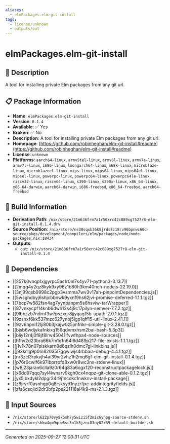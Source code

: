 ```yaml
---
aliases:
  - elmPackages.elm-git-install
tags:
  - license/unknown
  - outputs/out
---
```


# elmPackages.elm-git-install

## 📝 Description

A tool for installing private Elm packages from any git url.

## 📋 Package Information

- **Name**: `elmPackages.elm-git-install`
- **Version**: `0.1.4`
- **Available**: ✅ Yes
- **Broken**: ✅ No
- **Description**: A tool for installing private Elm packages from any git url.
- **Homepage**: [https://github.com/robinheghan/elm-git-install#readme](https://github.com/robinheghan/elm-git-install#readme)
- **License**: `unknown`
- **Platforms**: `aarch64-linux`, `armv5tel-linux`, `armv6l-linux`, `armv7a-linux`, `armv7l-linux`, `i686-linux`, `loongarch64-linux`, `m68k-linux`, `microblaze-linux`, `microblazeel-linux`, `mips-linux`, `mips64-linux`, `mips64el-linux`, `mipsel-linux`, `powerpc-linux`, `powerpc64-linux`, `powerpc64le-linux`, `riscv32-linux`, `riscv64-linux`, `s390-linux`, `s390x-linux`, `x86_64-linux`, `x86_64-darwin`, `aarch64-darwin`, `i686-freebsd`, `x86_64-freebsd`, `aarch64-freebsd`

## 🔧 Build Information

- **Derivation Path**: `/nix/store/21m636frm7a1r50xrc42c089xg7527r8-elm-git-install-0.1.4.drv`
- **Source Position**: `/nix/store/ns30sqxb36k8jrds8z18rv96bpnwc60d-source/pkgs/development/compilers/elm/packages/node/node-packages.nix:18434`
- **Outputs**:
  - `out`:  `/nix/store/21m636frm7a1r50xrc42c089xg7527r8-elm-git-install-0.1.4`

## 🔗 Dependencies

- [[257k0vnqp1xjgyrpc5as1r0nl7s4yv71-python3-3.13.7]]
- [[2mqg4y2qz8kyk9xy96z1b80h3km40nch-nodejs-22.19.0]]
- [[3nj99qsb9998c2pgp3vsmma7wv3v17ah-pinpointDependencies.js]]
- [[5wsghdbyj6shjcbbnwk9yxnf9hs62jvi-promise-deferred-1.1.1.tgz]]
- [[7bcp7w582fsn4ag7yynbanpm5s6hsviw-tarWrapper]]
- [[87vnkycpf14knb6dwh13s4j9c17pilyn-semver-7.7.2.tgz]]
- [[9lbbzzb7ndrnf3w7pszxgr8jjyqagf5b-upath-2.0.1.tgz]]
- [[9zshxf6kk537mzc627ynbj5lgp1qff15-util-linux-2.41.1]]
- [[9zv6npni12lji80b3jkajw0z5jmfrikr-simple-git-3.28.0.tgz]]
- [[bjsb6wdjykafnkixq156qdvmxhsm2bai-bash-5.3p3]]
- [[bliy12r4j0f8jf8lrw45041lfvwfhpa4-node-sources]]
- [[h1hv2d23bra66k7m1q1n64l6d489p217-file-exists-1.1.1.tgz]]
- [[j1v1k78n07plskkarn8d6qzlh0dmc7gl-linkbins.js]]
- [[j93kr1g9p0m82035l7ggwiwjs4rbbaia-debug-4.4.1.tgz]]
- [[nr3zcl3rpkvjh4ai39yr2vhz1h2mq6gf-elm-git-install-0.1.4.tgz]]
- [[p76r0cwlf6k97ibprrpfd8xw0r8wc3nx-stdenv-linux]]
- [[w8j23jaran6clla9z0r64g83a6cgx120-reconstructpackagelock.js]]
- [[x6dd97qqq7syl4iwnarv9kgh0cx4nqpz-git-clone-able-0.1.2.tgz]]
- [[yx5jbxdykl2dpgr34r9j1ncdkc1nwknv-install-package]]
- [[z8jryrf0asnhgp0q8rsksyd1nyzrfjxc-addintegrityfields.js]]
- [[zfs6csqlicl2dr3bfp2ps221118al4k9-ms-2.1.3.tgz]]

## 📁 Input Sources

- `/nix/store/l622p70vy8k5sh7y5wizi5f2mic6ynpg-source-stdenv.sh`
- `/nix/store/shkw4qm9qcw5sc5n1k5jznc83ny02r39-default-builder.sh`

---
*Generated on 2025-09-27 12:00:31 UTC*
